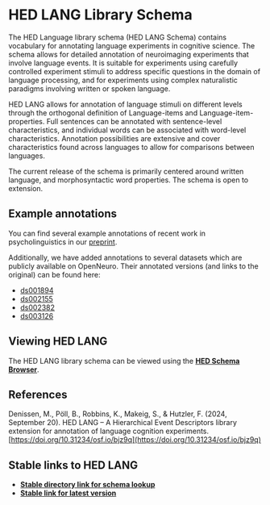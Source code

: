 # HED LANG Library Schema

 The HED Language library schema (HED LANG Schema) contains vocabulary for annotating language experiments in cognitive science. The schema allows for detailed annotation of neuroimaging experiments that involve language events. It is suitable for experiments using carefully controlled experiment stimuli to address specific questions in the domain of language processing, and for experiments using complex naturalistic paradigms involving written or spoken language.

HED LANG allows for annotation of language stimuli on different levels through the orthogonal definition of Language-items and Language-item-properties. Full sentences can be annotated with sentence-level characteristics, and individual words can be associated with word-level characteristics. Annotation possibilities are extensive and cover characteristics found across languages to allow for comparisons between languages.

The current release of the schema is primarily centered around written language, and morphosyntactic word properties. The schema is open to extension.

## Example annotations

You can find several example annotations of recent work in psycholinguistics in our [preprint](https://doi.org/10.31234/osf.io/bjz9q).

Additionally, we have added annotations to several datasets which are publicly available on OpenNeuro. Their annotated versions (and links to the original) can be found here:

- [ds001894](https://data.anc.plus.ac.at/bids-datasets/openneuro/ds001894)
- [ds002155](https://data.anc.plus.ac.at/bids-datasets/openneuro/ds002155)
- [ds002382](https://data.anc.plus.ac.at/bids-datasets/openneuro/ds002382)
- [ds003126](https://data.anc.plus.ac.at/bids-datasets/openneuro/ds003126)

## Viewing HED LANG

The HED LANG library schema can be viewed using the [**HED Schema Browser**](https://www.hedtags.org/display_hed.html).

## References

Denissen, M., Pöll, B., Robbins, K., Makeig, S., & Hutzler, F. (2024, September 20). HED LANG – A Hierarchical Event Descriptors library extension for annotation of language cognition experiments. [https://doi.org/10.31234/osf.io/bjz9q](https://doi.org/10.31234/osf.io/bjz9q)

## Stable links to HED LANG

- [**Stable directory link for schema lookup**](https://github.com/hed-standard/hed-schemas/tree/main/library_schemas/lang/hedxml)
- [**Stable link for latest version**](https://raw.githubusercontent.com/hed-standard/hed-schemas/main/library_schemas/lang/hedxml/HED_lang_Latest.xml)

